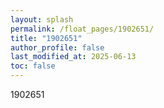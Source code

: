```yaml
---
layout: splash
permalink: /float_pages/1902651/
title: "1902651"
author_profile: false
last_modified_at: 2025-06-13
toc: false
---
```

 
1902651
